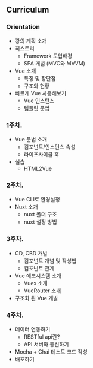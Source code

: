 ## Curriculum
### Orientation
- 강의 계획 소개
- 히스토리
    - Framework 도입배경
    - SPA 개념 (MVC와 MVVM)
- Vue 소개
    - 특징 및 장단점
    - 구조와 현황
- 빠르게 Vue 사용해보기
    - Vue 인스턴스
    - 템플릿 문법
    
### 1주차.
- Vue 문법 소개
    - 컴포넌트/인스턴스 속성
    - 라이프사이클 훅
- 실습
    - HTML2Vue

### 2주차.
- Vue CLI로 환경설정
- Nuxt 소개
    - nuxt 폴더 구조
    - nuxt 설정 방법
    
### 3주차.
- CD, CBD 개발
    - 컴포넌트 개념 및 작성법
    - 컴포넌트 관계
- Vue 에코시스템 소개
    - Vuex 소개
    - VueRouter 소개
- 구조화 된 Vue 개발

### 4주차.
- 데이터 연동하기
    - RESTful api란?
    - API 서버와 통신하기
- Mocha + Chai 테스트 코드 작성
- 배포하기
 
